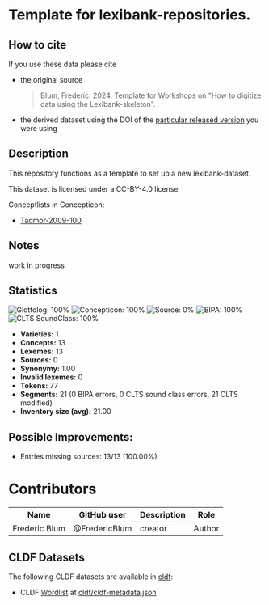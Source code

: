 # Template for lexibank-repositories.

## How to cite

If you use these data please cite
- the original source
  > Blum, Frederic. 2024. Template for Workshops on "How to digitize data using the Lexibank-skeleton".
- the derived dataset using the DOI of the [particular released version](../../releases/) you were using

## Description


This repository functions as a template to set up a new lexibank-dataset.

This dataset is licensed under a CC-BY-4.0 license


Conceptlists in Concepticon:
- [Tadmor-2009-100](https://concepticon.clld.org/contributions/Tadmor-2009-100)
## Notes

work in progress


## Statistics


![Glottolog: 100%](https://img.shields.io/badge/Glottolog-100%25-brightgreen.svg "Glottolog: 100%")
![Concepticon: 100%](https://img.shields.io/badge/Concepticon-100%25-brightgreen.svg "Concepticon: 100%")
![Source: 0%](https://img.shields.io/badge/Source-0%25-red.svg "Source: 0%")
![BIPA: 100%](https://img.shields.io/badge/BIPA-100%25-brightgreen.svg "BIPA: 100%")
![CLTS SoundClass: 100%](https://img.shields.io/badge/CLTS%20SoundClass-100%25-brightgreen.svg "CLTS SoundClass: 100%")

- **Varieties:** 1
- **Concepts:** 13
- **Lexemes:** 13
- **Sources:** 0
- **Synonymy:** 1.00
- **Invalid lexemes:** 0
- **Tokens:** 77
- **Segments:** 21 (0 BIPA errors, 0 CLTS sound class errors, 21 CLTS modified)
- **Inventory size (avg):** 21.00

## Possible Improvements:



- Entries missing sources: 13/13 (100.00%)

# Contributors

Name | GitHub user | Description | Role |
--- | --- | --- | --- |
Frederic Blum | @FredericBlum | creator | Author |




## CLDF Datasets

The following CLDF datasets are available in [cldf](cldf):

- CLDF [Wordlist](https://github.com/cldf/cldf/tree/master/modules/Wordlist) at [cldf/cldf-metadata.json](cldf/cldf-metadata.json)